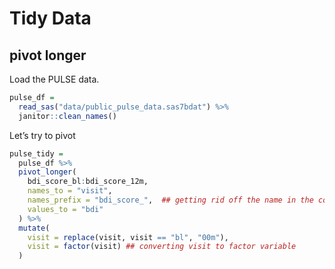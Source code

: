 Tidy Data
================

## pivot longer

Load the PULSE data.

``` r
pulse_df = 
  read_sas("data/public_pulse_data.sas7bdat") %>% 
  janitor::clean_names()
```

Let’s try to pivot

``` r
pulse_tidy = 
  pulse_df %>% 
  pivot_longer(
    bdi_score_bl:bdi_score_12m,
    names_to = "visit", 
    names_prefix = "bdi_score_",  ## getting rid off the name in the column
    values_to = "bdi"
  ) %>% 
  mutate(
    visit = replace(visit, visit == "bl", "00m"),
    visit = factor(visit) ## converting visit to factor variable
  )
```
